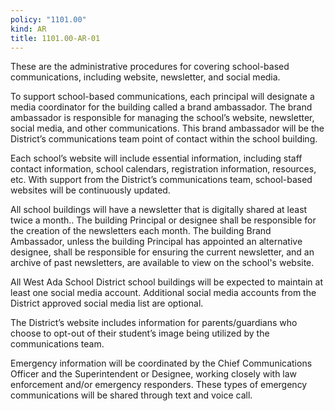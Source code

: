 ```yaml
---
policy: "1101.00"
kind: AR
title: 1101.00-AR-01
---
```


These are the administrative procedures for covering school-based communications, including website, newsletter,
and social media.

To support school-based communications, each principal will designate a media coordinator for the building called a
brand ambassador. The brand ambassador is responsible for managing the school’s website, newsletter, social media,
and other communications. This brand ambassador will be the District’s communications team point of contact within
the school building.

Each school’s website will include essential information, including staff contact information, school calendars,
registration information, resources, etc. With support from the District’s communications team, school-based
websites will be continuously updated.

All school buildings will have a newsletter that is digitally shared at least twice a month.. The building Principal or
designee shall be responsible for the creation of the newsletters each month. The building Brand Ambassador, unless
the building Principal has appointed an alternative designee, shall be responsible for ensuring the current newsletter,
and an archive of past newsletters, are available to view on the school's website.

All West Ada School District school buildings will be expected to maintain at least one social media account.
Additional social media accounts from the District approved social media list are optional.

The District’s website includes information for parents/guardians who choose to opt-out of their student’s image
being utilized by the communications team.

Emergency information will be coordinated by the Chief Communications Officer and the Superintendent or
Designee, working closely with law enforcement and/or emergency responders. These types of emergency
communications will be shared through text and voice call.
